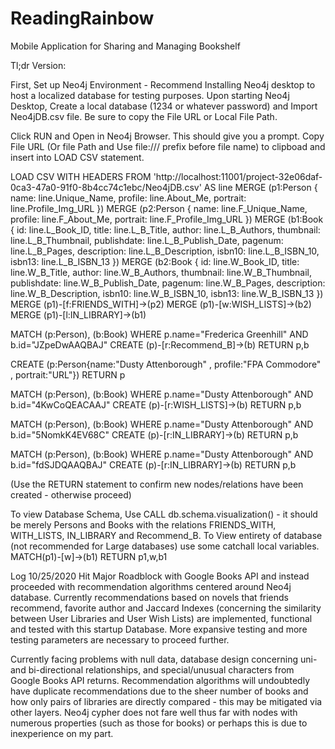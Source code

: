 # ReadingRainbow
Mobile Application for Sharing and Managing Bookshelf

Tl;dr Version:

First, Set up Neo4j Environment - Recommend Installing Neo4j desktop to host a localized database for testing purposes. 
Upon starting Neo4j Desktop, Create a local database (1234 or whatever password) and Import Neo4jDB.csv file. Be sure to copy the File URL or Local File Path.

Click RUN and Open in Neo4j Browser. This should give you a prompt. Copy File URL (Or file Path and Use file:/// prefix before file name) to clipboad and insert into LOAD CSV statement.

LOAD CSV WITH HEADERS FROM 'http://localhost:11001/project-32e06daf-0ca3-47a0-91f0-8b4cc74c1ebc/Neo4jDB.csv' AS line
MERGE (p1:Person { name: line.Unique_Name, profile: line.About_Me, portrait: line.Profile_Img_URL })
MERGE (p2:Person { name: line.F_Unique_Name, profile: line.F_About_Me, portrait: line.F_Profile_Img_URL })
MERGE (b1:Book { id: line.L_Book_ID, title: line.L_B_Title, author: line.L_B_Authors, thumbnail: line.L_B_Thumbnail, publishdate: line.L_B_Publish_Date, pagenum: line.L_B_Pages, description: line.L_B_Description, isbn10: line.L_B_ISBN_10, isbn13: line.L_B_ISBN_13 })
MERGE (b2:Book { id: line.W_Book_ID, title: line.W_B_Title, author: line.W_B_Authors, thumbnail: line.W_B_Thumbnail, publishdate: line.W_B_Publish_Date, pagenum: line.W_B_Pages, description: line.W_B_Description, isbn10: line.W_B_ISBN_10, isbn13: line.W_B_ISBN_13 })
MERGE (p1)-[f:FRIENDS_WITH]->(p2)
MERGE (p1)-[w:WISH_LISTS]->(b2)
MERGE (p1)-[l:IN_LIBRARY]->(b1)

MATCH (p:Person), (b:Book) WHERE p.name="Frederica Greenhill" AND b.id="JZpeDwAAQBAJ"
CREATE (p)-[r:Recommend_B]->(b)
RETURN p,b

CREATE (p:Person{name:"Dusty Attenborough" , profile:"FPA Commodore" , portrait:"URL"})
RETURN p

MATCH (p:Person), (b:Book) WHERE p.name="Dusty Attenborough" AND b.id="4KwCoQEACAAJ"
CREATE (p)-[r:WISH_LISTS]->(b)
RETURN p,b

MATCH (p:Person), (b:Book) WHERE p.name="Dusty Attenborough" AND b.id="5NomkK4EV68C"
CREATE (p)-[r:IN_LIBRARY]->(b)
RETURN p,b

MATCH (p:Person), (b:Book) WHERE p.name="Dusty Attenborough" AND b.id="fdSJDQAAQBAJ"
CREATE (p)-[r:IN_LIBRARY]->(b)
RETURN p,b

(Use the RETURN statement to confirm new nodes/relations have been created - otherwise proceed)

To view Database Schema, Use CALL db.schema.visualization() - it should be merely Persons and Books with the relations FRIENDS_WITH, WITH_LISTS, IN_LIBRARY and Recommend_B.
To View entirety of database (not recommended for Large databases) use some catchall local variables. 
MATCH(p1)-[w]->(b1)
RETURN p1,w,b1

Log 10/25/2020 
Hit Major Roadblock with Google Books API and instead proceeded with recommendation algorithms centered around Neo4j database. Currently recommendations based on novels that friends recommend, favorite author and Jaccard Indexes (concerning the similarity between User Libraries and User Wish Lists) are implemented, functional and tested with this startup Database. More expansive testing and more testing parameters are necessary to proceed further. 

Currently facing problems with null data, database design concerning uni- and bi-directional relationships, and special/unusual characters from Google Books API returns. Recommendation algorithms will undoubtedly have duplicate recommendations due to the sheer number of books and how only pairs of libraries are directly compared - this may be mitigated via other layers. Neo4j cypher does not fare well thus far with nodes with numerous properties (such as those for books) or perhaps this is due to inexperience on my part. 
